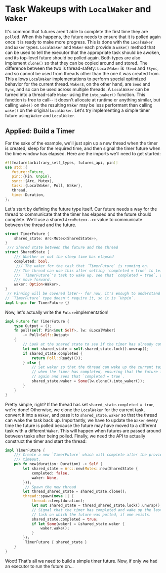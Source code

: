 # Task Wakeups with `LocalWaker` and `Waker`
 It's common that futures aren't able to complete the first time they are
`poll`ed. When this happens, the future needs to ensure that it is polled
again once it is ready to make more progress. This is done with the
`LocalWaker` and `Waker` types.
 `LocalWaker` and `Waker` each provide a `wake()` method that can be used to
tell the executor that the appropriate task should be awoken, and its top-level
future should be polled again. Both types are also implement `clone()` so that
they can be copied around and stored. The difference between the two is
thread-safety: `LocalWaker` is `!Send` and `!Sync`, and so cannot be used from
threads other than the one it was created from. This allows `LocalWaker`
implementations to perform special optimized behavior for the current thread.
`Waker`s, on the other hand, are `Send` and `Sync`, and so can be used across
multiple threads. A `LocalWaker` can be turned into a thread-safe `Waker` using
the `into_waker()` function. This function is free to call-- it doesn't
allocate at runtime or anything similar, but calling `wake()` on the resulting
`Waker` may be less performant than calling `wake()` on the original
`LocalWaker`.
 Let's try implementing a simple timer future using `Waker` and `LocalWaker`.
 ## Applied: Build a Timer
 For the sake of the example, we'll just spin up a new thread when the timer
is created, sleep for the required time, and then signal the timer future
when the time window has elapsed.
 Here are the imports we'll need to get started:
 ```rust
#![feature(arbitrary_self_types, futures_api, pin)]
 use std::{
    future::Future,
    pin::{Pin, Unpin},
    sync::{Arc, Mutex},
    task::{LocalWaker, Poll, Waker},
    thread,
    time::Duration,
};
```

Let's start by defining the future type itself. Our future needs a way for the
thread to communicate that the timer has elapsed and the future should complete.
We'll use a shared `Arc<Mutex<..>>` value to communicate between the thread and
the future.

```rust
struct TimerFuture {
    shared_state: Arc<Mutex<SharedState>>,
}
 /// Shared state between the future and the thread
struct SharedState {
    /// Whether or not the sleep time has elapsed
    completed: bool,
     /// The waker for the task that `TimerFuture` is running on.
    /// The thread can use this after setting `completed = true` to tell
    /// `TimerFuture`'s task to wake up, see that `completed = true`, and
    /// move forward.
    waker: Option<Waker>,
}
 // Pinning will be covered later-- for now, it's enough to understand that our
// `TimerFuture` type doesn't require it, so it is `Unpin`.
impl Unpin for TimerFuture {}
```

 Now, let's actually write the `Future`implementation!

```rust
impl Future for TimerFuture {
    type Output = ();
    fn poll(self: Pin<&mut Self>, lw: &LocalWaker)
        -> Poll<Self::Output>
    {
        // Look at the shared state to see if the timer has already completed.
        let mut shared_state = self.shared_state.lock().unwrap();
        if shared_state.completed {
            return Poll::Ready(());
        } else {
            // Set waker so that the thread can wake up the current task
            // when the timer has completed, ensuring that the future is polled
            // again and sees that `completed = true`.
            shared_state.waker = Some(lw.clone().into_waker());
        }
    }
}
```
 Pretty simple, right? If the thread has set `shared_state.completed = true`,
we're done! Otherwise, we clone the `LocalWaker` for the current task,
convert it into a `Waker`, and pass it to `shared_state.waker` so that the
thread can wake the task back up.
 Importantly, we have to update the `Waker` every time the future is polled
because the future may have moved to a different task with a different
`Waker`. This will happen when futures are passed around between tasks after
being polled.
 Finally, we need the API to actually construct the timer and start the thread:

```rust
impl TimerFuture {
    /// Create a new `TimerFuture` which will complete after the provided
    /// timeout.
    pub fn new(duration: Duration) -> Self {
        let shared_state = Arc::new(Mutex::new(SharedState {
            completed: false,
            waker: None,
        }));
         // Spawn the new thread
        let thread_shared_state = shared_state.clone();
        thread::spawn(move || {
            thread::sleep(duration);
            let mut shared_state = thread_shared_state.lock().unwrap();
            // Signal that the timer has completed and wake up the last
            // task on which the future was polled, if one exists.
            shared_state.completed = true;
            if let Some(waker) = &shared_state.waker {
                waker.wake();
            }
        });
         TimerFuture { shared_state }
    }
}
```

Woot! That's all we need to build a simple timer future. Now, if only we had
an executor to run the future on...